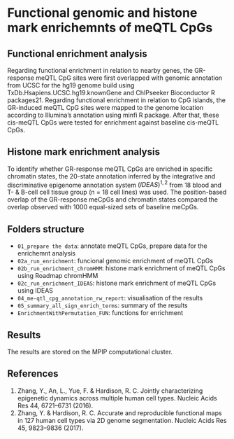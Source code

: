 # Functional genomic and histone mark enrichemnts of meQTL CpGs

## Functional enrichment analysis

Regarding functional enrichment in relation to nearby genes, the GR-response meQTL CpG sites were first overlapped with genomic annotation from UCSC for the hg19 genome build using TxDb.Hsapiens.UCSC.hg19.knownGene and ChIPseeker Bioconductor R packages21. Regarding functional enrichment in relation to CpG islands, the GR-induced meQTL CpG sites were mapped to the genome location according to Illumina’s annotation using minfi R package. After that, these cis-meQTL CpGs were tested for enrichment against baseline cis-meQTL CpGs.

## Histone mark enrichment analysis

To identify whether GR-response meQTL CpGs are enriched in specific chromatin states, the 20-state annotation inferred by the integrative and discriminative epigenome annotation system $(IDEAS)^{1,2}$ from 18 blood and T- & B-cell cell tissue group (n = 18 cell lines) was used.  The position-based overlap of the GR-response meCpGs and chromatin states compared the overlap observed with 1000 equal-sized sets of baseline meCpGs.

## Folders structure

- `01_prepare the data`: annotate meQTL CpGs, prepare data for the enrichemnt analysis
- `02a_run_enrichment`: funcional genomic enrichment of meQTL CpGs
- `02b_run_enrichment_chromHMM`: histone mark enrichment of meQTL CpGs using Roadmap chromHMM
- `02c_run_enrichment_IDEAS`: histone mark enrichment of meQTL CpGs using IDEAS
- `04_me-qtl_cpg_annotation_rw_report`: visualisation of the results
- `05_summary_all_sign_enrich_terms`: summary of the results
- `EnrichmentWithPermutation_FUN`: functions for enrichment

## Results

The results are stored on the MPIP computational cluster.

## References

1. Zhang, Y., An, L., Yue, F. & Hardison, R. C. Jointly characterizing epigenetic dynamics across multiple human cell types. Nucleic Acids Res 44, 6721–6731 (2016).
2. Zhang, Y. & Hardison, R. C. Accurate and reproducible functional maps in 127 human cell types via 2D genome segmentation. Nucleic Acids Res 45, 9823–9836 (2017).
